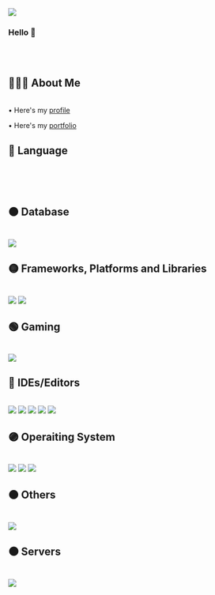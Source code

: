 

<!--
**hee2425/hee2425** is a ✨ _special_ ✨ repository because its `README.md` (this file) appears on your GitHub profile.

Here are some ideas to get you started:

- 🔭 I’m currently working on ...
- 🌱 I’m currently learning ...
- 👯 I’m looking to collaborate on ...
- 🤔 I’m looking for help with ...
- 💬 Ask me about ...
- 📫 How to reach me: ...
- 😄 Pronouns: ...
- ⚡ Fun fact: ...
-->


<img src="https://capsule-render.vercel.app/api?type=waving&color=FF8C8C&height=300&section=header&text=Chaehee&fontSize=90" />

### Hello 👋
<br>
<br>


## 👩🏻‍💻 About Me
<br/>
• Here's my <a target="_blank" href="https://leeward-brow-1da.notion.site/dcba81e30912475daffc284d9129aa1d">profile</a>

• Here's my <a target="_blank" href="https://leeward-brow-1da.notion.site/8e46cba7b2ed4bb99626b583ab327ad6?v=0ba5b0c724884bb09494c893a04d7033">portfolio</a>



## 🔴 Language 
<br/>
<div class="grid-image">
  <img alt="" src="https://img.shields.io/badge/html5-%23E34F26.svg?style=for-the-badge&logo=html5&logoColor=white" />
  <img alt="" src="https://img.shields.io/badge/css3-%231572B6.svg?style=for-the-badge&logo=css3&logoColor=white" />
  <img alt="" src="https://img.shields.io/badge/java-%23ED8B00.svg?style=for-the-badge&logo=java&logoColor=white" />
  <img alt="" src="https://img.shields.io/badge/javascript-%23323330.svg?style=for-the-badge&logo=javascript&logoColor=%23F7DF1E" />
  <img alt="" src="https://img.shields.io/badge/php-%23777BB4.svg?style=for-the-badge&logo=php&logoColor=white" />
  <img alt="" src="https://img.shields.io/badge/c%23-%23239120.svg?style=for-the-badge&logo=c-sharp&logoColor=white" />
</div>
<br>

## 🟠 Database
<br/>
<img src="https://img.shields.io/badge/mysql-%2300f.svg?style=for-the-badge&logo=mysql&logoColor=white"/>
<br>

## 🟡 Frameworks, Platforms and Libraries
<br/>
<img src="https://img.shields.io/badge/jquery-%230769AD.svg?style=for-the-badge&logo=jquery&logoColor=white"/>
<img src="https://img.shields.io/badge/chart.js-F5788D.svg?style=for-the-badge&logo=chart.js&logoColor=white"/>
<br>

## 🟢 Gaming
<br/>
<img src="https://img.shields.io/badge/unity-%23000000.svg?style=for-the-badge&logo=unity&logoColor=white"/>
<br>

## 🔵 IDEs/Editors
<br/>
<img src="https://img.shields.io/badge/Android%20Studio-3DDC84.svg?style=for-the-badge&logo=android-studio&logoColor=white"/>
<img src="https://img.shields.io/badge/Eclipse-FE7A16.svg?style=for-the-badge&logo=Eclipse&logoColor=white"/>
<img src="https://img.shields.io/badge/IntelliJIDEA-000000.svg?style=for-the-badge&logo=intellij-idea&logoColor=white"/>
<img src="https://img.shields.io/badge/Notepad++-90E59A.svg?style=for-the-badge&logo=notepad%2b%2b&logoColor=black"/>
<img src="https://img.shields.io/badge/Visual%20Studio-5C2D91.svg?style=for-the-badge&logo=visual-studio&logoColor=white"/>
<br>

## 🟣 Operaiting System
<br/>
<img src="https://img.shields.io/badge/Android-3DDC84?style=for-the-badge&logo=android&logoColor=white"/>
<img src="https://img.shields.io/badge/cent%20os-002260?style=for-the-badge&logo=centos&logoColor=F0F0F0"/>
<img src="https://img.shields.io/badge/Ubuntu-E95420?style=for-the-badge&logo=ubuntu&logoColor=white"/>
<br>
          
## 🟤 Others
<br/>
<img src="https://img.shields.io/badge/Notion-%23000000.svg?style=for-the-badge&logo=notion&logoColor=white"/>
<br>

## ⚫ Servers
<br/>
<img src="https://img.shields.io/badge/apache%20tomcat-%23F8DC75.svg?style=for-the-badge&logo=apache-tomcat&logoColor=black"/>
<br>






